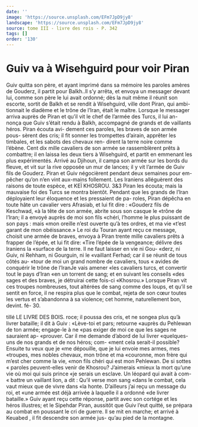 ```yaml
---
date: ''
image: 'https://source.unsplash.com/EFm7JpD9jy8'
landscape: 'https://source.unsplash.com/EFm7JpD9jy8'
source: tome III - livre des rois - P. 342
tags: []
order: '130'
---
```


# Guiv va à Wisehguird pour voir Piran

Guiv quitta son père, et ayant imprimé dans sa mémoire les paroles amères de Gouderz, il partit pour Balkh..ll s’y arrêta, et envoya un messager devant lui, comme son père le lui avait ordonné; dès la nuit même il réunit son escorte, sortit de Balkh et se rendit à Wisehguird, ville dont Piran, qui ambi- tionnait le diadème et le trône de l’Iran, était le
maître. Lorsque le messager arriva auprès de Piran
et qu’il vit le chef de l’armée des Turcs, il lui an-
nonça que Guiv s’était rendu à Balkh, accompagné
de grands et de vaillants héros. Piran écouta avi- dement ces paroles, les braves de son armée pous- sèrent des cris; il fit sonner les trompettes d’airain, apprêter les timbales, et les sabots des chevaux ren- dirent la terre noire comme l’ébène. Cent dix mille cavaliers de son armée se rassemblèrent prêts à combattre; il en laissa les deux tiers à Wisehguird, et partit en emmenant les plus expérimentés. Arrivé
au Djihoun, il campa son armée sur les bords du fleuve, et vit sur la rive opposée un mur de lances; il y vit l’armée de Guiv fils de Gouderz. Piran et Guiv négocièrent pendant deux semaines pour em- pêcher qu’on n’en vint aux-mains follement. Les Iraniens alléguèrent des raisons de toute espèce, et
KEÏ KHOSROU. 3&3 Piran les écouta; mais la mauvaise foi des Turcs se
montra bientôt. Pendant que les grands de l’lran déployaient leur éloquence et les pressaient de pa- roles, Piran dépêcha en toute hâte un cavalier vers Afrasiab, et lui fit dire : «Gouderz fils de Keschwad, «à la tête de son armée, abrite sous son casque le «trône de l’Iran; il a envoyé auprès de moi son fils
«chéri, l’homme le plus puissant de son pays : mais «mon oreille n’est ouverte qu’à tes ordres, et ma vie «t’est garant de mon obéissance.»
Le roi du Touran ayant reçu ce message, choisit une armée de braves, envoya à Piran trente mille cavaliers prêts à frapper de l’épée, et lui fit dire:
«Tire l’épée de la vengeance; délivre des Iraniens la
«surface de la terre. Il ne faut laisser en vie ni Gou-
«derz, ni Guiv, ni Rehham, ni Gourguin, ni le «vaillant Ferhad; car il se réunit de tous côtés au-
«tour de moi un grand nombre de cavaliers, tous
« avides de conquérir le trône de l’lranJe vais amener
«les cavaliers turcs, et convertir tout le pays d’Iran
«en un torrent de sang; et en suivant les conseils
«des sages et des braves, je détruirai cette fois-ci «Khosrou.»
Lorsque Piran vit ces troupes nombreuses, tout altérées de sang comme des loups, et qu’il se sentit
en force, il ne respira plus que le combat, rejeta de son cœur toutes les vertus et s’abandonna à sa violence; cet homme, naturellement bon, devint. fé- 30.

tillé LE LIVRE DES BOIS.
roce; il poussa des cris, et ne songea plus qu’à livrer
bataille; il dit à Guiv : «Lève-toi et pars; retourne «auprès du Pehlewan de ton armée; engage-le à ne «pas exiger de moi ce que les sages ne sauraient ap- «prouver. Car il me demande d’abord de lui livrer «quelques-uns de nos grands et de nos héros; com- «ment cela serait-il possible? Ensuite tu veux que je «me dépouille, que je lui envoie mes armes, mes «troupes, mes nobles chevaux, mon trône et ma «couronne, mon frère qui m’est cher comme la vie, «mon fils chéri qui est mon Pehlewan. De si sottes
« paroles peuvent-elles venir de Khosrou? J’aimerais «mieux la mort qu’une vie où moi qui suis prince
«je serais un esclave. Un léopard qui avait à com-
« battre un vaillant lion, a dit : Qu’il verse mon sang «dans le combat, cela vaut mieux que de vivre dans «la honte. D’ailleurs j’ai reçu un message du roi, et
«une armée est déjà arrivée à laquelle il a ordonné «de livrer bataille.»
Guiv ayant reçu cette réponse, partit avec son cortége et les héros illustres; et le Sipehdar Piran, aussitôt que Guiv l’eut quitté, se prépara au combat
en poussant le cri de guerre. ll se mit en marche; et arrivé à Keuabed , il fit descendre son armée jus-
qu’au pied de la montagne.
